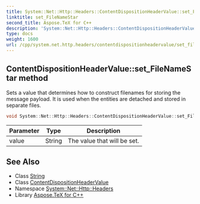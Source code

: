 ```yaml
---
title: System::Net::Http::Headers::ContentDispositionHeaderValue::set_FileNameStar method
linktitle: set_FileNameStar
second_title: Aspose.TeX for C++
description: 'System::Net::Http::Headers::ContentDispositionHeaderValue::set_FileNameStar method. Sets a value that determines how to construct filenames for storing the message payload. It is used when the entities are detached and stored in separate files in C++.'
type: docs
weight: 1600
url: /cpp/system.net.http.headers/contentdispositionheadervalue/set_filenamestar/
---
```

## ContentDispositionHeaderValue::set_FileNameStar method


Sets a value that determines how to construct filenames for storing the message payload. It is used when the entities are detached and stored in separate files.

```cpp
void System::Net::Http::Headers::ContentDispositionHeaderValue::set_FileNameStar(String value)
```


| Parameter | Type | Description |
| --- | --- | --- |
| value | String | The value that will be set. |

## See Also

* Class [String](../../../system/string/)
* Class [ContentDispositionHeaderValue](../)
* Namespace [System::Net::Http::Headers](../../)
* Library [Aspose.TeX for C++](../../../)
